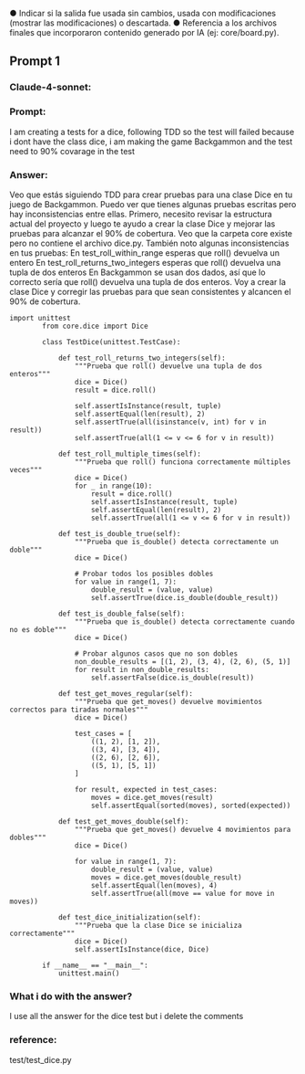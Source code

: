 
●   Indicar si la salida fue usada sin cambios, usada con modificaciones (mostrar las 
modificaciones) o descartada. 
●   Referencia a los archivos finales que incorporaron contenido generado por IA (ej: 
core/board.py).

## Prompt 1
   ### Claude-4-sonnet:
### Prompt:
I am creating a tests for a dice, following TDD so the test will failed because i dont have the class dice, i am making the game Backgammon and the test need to 90% covarage in the test

### Answer:
Veo que estás siguiendo TDD para crear pruebas para una clase Dice en tu juego de Backgammon. Puedo ver que tienes algunas pruebas escritas pero hay inconsistencias entre ellas. Primero, necesito revisar la estructura actual del proyecto y luego te ayudo a crear la clase Dice y mejorar las pruebas para alcanzar el 90% de cobertura.
Veo que la carpeta core existe pero no contiene el archivo dice.py. También noto algunas inconsistencias en tus pruebas:
En test_roll_within_range esperas que roll() devuelva un entero
En test_roll_returns_two_integers esperas que roll() devuelva una tupla de dos enteros
En Backgammon se usan dos dados, así que lo correcto sería que roll() devuelva una tupla de dos enteros. Voy a crear la clase Dice y corregir las pruebas para que sean consistentes y alcancen el 90% de cobertura.

```
import unittest
        from core.dice import Dice

        class TestDice(unittest.TestCase):
            
            def test_roll_returns_two_integers(self):
                """Prueba que roll() devuelve una tupla de dos enteros"""
                dice = Dice()
                result = dice.roll()
                
                self.assertIsInstance(result, tuple)
                self.assertEqual(len(result), 2)
                self.assertTrue(all(isinstance(v, int) for v in result))
                self.assertTrue(all(1 <= v <= 6 for v in result))
            
            def test_roll_multiple_times(self):
                """Prueba que roll() funciona correctamente múltiples veces"""
                dice = Dice()
                for _ in range(10):
                    result = dice.roll()
                    self.assertIsInstance(result, tuple)
                    self.assertEqual(len(result), 2)
                    self.assertTrue(all(1 <= v <= 6 for v in result))
            
            def test_is_double_true(self):
                """Prueba que is_double() detecta correctamente un doble"""
                dice = Dice()
                
                # Probar todos los posibles dobles
                for value in range(1, 7):
                    double_result = (value, value)
                    self.assertTrue(dice.is_double(double_result))
            
            def test_is_double_false(self):
                """Prueba que is_double() detecta correctamente cuando no es doble"""
                dice = Dice()
                
                # Probar algunos casos que no son dobles
                non_double_results = [(1, 2), (3, 4), (2, 6), (5, 1)]
                for result in non_double_results:
                    self.assertFalse(dice.is_double(result))
            
            def test_get_moves_regular(self):
                """Prueba que get_moves() devuelve movimientos correctos para tiradas normales"""
                dice = Dice()
                
                test_cases = [
                    ((1, 2), [1, 2]),
                    ((3, 4), [3, 4]),
                    ((2, 6), [2, 6]),
                    ((5, 1), [5, 1])
                ]
                
                for result, expected in test_cases:
                    moves = dice.get_moves(result)
                    self.assertEqual(sorted(moves), sorted(expected))
            
            def test_get_moves_double(self):
                """Prueba que get_moves() devuelve 4 movimientos para dobles"""
                dice = Dice()
                
                for value in range(1, 7):
                    double_result = (value, value)
                    moves = dice.get_moves(double_result)
                    self.assertEqual(len(moves), 4)
                    self.assertTrue(all(move == value for move in moves))
            
            def test_dice_initialization(self):
                """Prueba que la clase Dice se inicializa correctamente"""
                dice = Dice()
                self.assertIsInstance(dice, Dice)

        if __name__ == "__main__":
            unittest.main()
```
### What i do with the answer?
I use all the answer for the dice test but i delete the comments

### reference:

test/test_dice.py